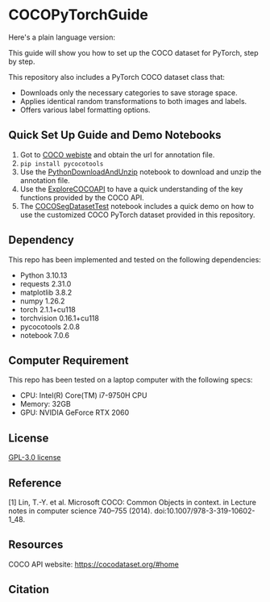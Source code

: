 # COCOPyTorchGuide

Here's a plain language version:

This guide will show you how to set up the COCO dataset for PyTorch, step by step.

This repository also includes a PyTorch COCO dataset class that:
- Downloads only the necessary categories to save storage space.
- Applies identical random transformations to both images and labels.
- Offers various label formatting options.

## Quick Set Up Guide and Demo Notebooks
1. Got to [COCO webiste](https://cocodataset.org/#download) and obtain the url for annotation file.
2. `pip install pycocotools`
3. Use the [PythonDownloadAndUnzip](./PythonDownloadAndUnzip.ipynb) notebook to download and unzip the annotation file.
4. Use the [ExploreCOCOAPI](./ExploreCOCOAPI.ipynb) to have a quick understanding of the key functions provided by the COCO API.
5. The [COCOSegDatasetTest](./COCOSegDatasetTest.ipynb) notebook includes a quick demo on how to use the customized COCO PyTorch dataset provided in this repository.

## Dependency
This repo has been implemented and tested on the following dependencies:
- Python 3.10.13
- requests 2.31.0
- matplotlib 3.8.2
- numpy 1.26.2
- torch 2.1.1+cu118
- torchvision 0.16.1+cu118
- pycocotools 2.0.8
- notebook 7.0.6

## Computer Requirement
This repo has been tested on a laptop computer with the following specs:
- CPU: Intel(R) Core(TM) i7-9750H CPU
- Memory: 32GB 
- GPU: NVIDIA GeForce RTX 2060

## License

[GPL-3.0 license](./LICENSE)

## Reference

[1] Lin, T.-Y. et al. Microsoft COCO: Common Objects in context. in Lecture notes in computer science 740–755 (2014). doi:10.1007/978-3-319-10602-1_48.

## Resources

COCO API website: https://cocodataset.org/#home

## Citation
